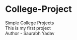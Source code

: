 # College-Project
Simple College Projects
<br>
This  is my first project 
<br>
Author - Saurabh Yadav